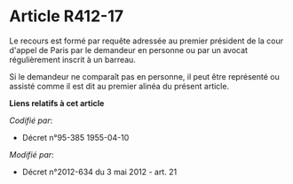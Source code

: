 # Article R412-17

Le recours est formé par requête adressée au premier président de la cour d'appel de Paris par le demandeur en personne ou
par un avocat régulièrement inscrit à un barreau.

Si le demandeur ne comparaît pas en personne, il peut être représenté ou assisté comme il est dit au premier alinéa du
présent article.

**Liens relatifs à cet article**

_Codifié par_:

  - Décret n°95-385 1955-04-10

_Modifié par_:

  - Décret n°2012-634 du 3 mai 2012 - art. 21
